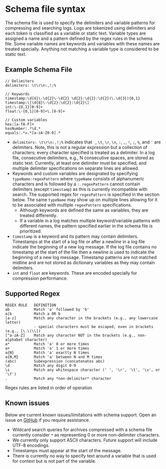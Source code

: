 # Schema file syntax

The schema file is used to specify the delimiters and variable patterns for 
compressing and searching logs. Logs are tokenized using delimiters and each 
token is classified as a variable or static text. Variable types are assigned a 
name and a pattern defined by the regex rules in the schema file. Some variable 
names are keywords and variables with these names are treated specially.
Anything not matching a variable type is considered to be static text.

## Example Schema File 

```
// Delimiters
delimiters: \t\r\n:,!;%

// Keywords
timestamp:\d{4}\-\d{2}\-\d{2} \d{2}:\d{2}:\d{2}(\.\d{3}){0,1}
timestamp:\[\d{8}\-\d{2}:\d{2}:\d{2}\]
int:\-{0,1}[0-9]+
float:\-{0,1}[0-9]+\.[0-9]+

// Custom variables
hex:[a-fA-F]+
hasNumber:.*\d.*
equals:.*=.*[a-zA-Z0-9].*
```

* `delimiters: \t\r\n:,!;%` indicates that ` `, `\t`, `\r`, `\n`, `:`, `,`, `!`,
  `;`, `%`, and `'` are delimiters. Note, this is not a regular expression but a 
  collection of characters; every character specified is treated as a delimiter.
  In a log file, consecutive delimiters, e.g., N consecutive spaces, are stored 
  as static text. Currently, at least one delimiter must be specified, and 
  multiple delimiter specifications on separate lines are allowed.
* Keywords and custom variables are designated by specifying
  `typeName:regexPattern` where `typeName` consists of alphanumeric characters
  and is followed by a `:`. `regexPattern` cannot contain delimiters (except
  `timestamp`) as this is currently incompatible with search. The supported
  regex for `regexPattern` is specified in the section below. The same 
  `typeName` may show up on multiple lines allowing for it to be associated
  with multiple `regexPattern` specifications.
  * Although keywords are defined the same as variables, they are treated 
    differently.
  * If a variable in a log matches multiple keyword/variable patterns with 
    different names, the pattern specified earlier in the schema file is 
    prioritized.
* `timestamp` is a keyword and its pattern may contain delimiters. Timestamps at
  the start of a log file or after a newline in a log file indicate the
  beginning of a new log message. If the log file contains no timestamp at the
  start of the file then a newline is used to indicate the beginning of a new
  log message. Timestamp patterns are not matched midline and are not stored as
  dictionary variables as they may contain delimiters.
* `int` and `float` are keywords. These are encoded specially for compression
  performance.

## Supported Regex
```
REGEX RULE   DEFINITION
ab           Match 'a' followed by 'b'
a|b          Match a OR b
[a-z]        Match any character in the brackets (e.g., any lowercase letter)
             - special characters must be escaped, even in brackets (e.g., [\.\(\\])
[^a-zA-Z]    Match any character NOT in the brackets (e.g., non-alphabet character)
a*           Match 'a' 0 or more times
a+           Match 'a' 1 or more times
a{N}         Match 'a' exactly N times
a{N,M}       Match 'a' between N and M times
(abc)        Subexpression (concatenates abc)
\d           Match any digit 0-9
\s           Match any whitespace character (' ', '\r', '\t', '\v', or '\f')
.            Match any *non-delimiter* character
```

Regex rules are listed in order of operation

## Known issues
Below are current known issues/limitations with schema support. Open an issue on 
[GitHub](https://github.com/y-scope/clp/issues) if you require assistance.

* Wildcard search queries for archives compressed with a schema file currently 
  consider `*` as representing 0 or more non-delimiter characters.
* We currently only support ASCII characters. Future support will include UTF-8
  encodings.
* Timestamps must appear at the start of the message.
* There is currently no way to specify text around a variable that is used for 
  context but is not part of the variable.

